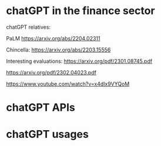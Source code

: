 # chatGPT in the finance sector

chatGPT relatives: 

PaLM
https://arxiv.org/abs/2204.02311

Chincella:
https://arxiv.org/abs/2203.15556


Interesting evaluations:
https://arxiv.org/pdf/2301.08745.pdf

https://arxiv.org/pdf/2302.04023.pdf

https://www.youtube.com/watch?v=x4dIx9VYQoM

# chatGPT APIs

# chatGPT usages






